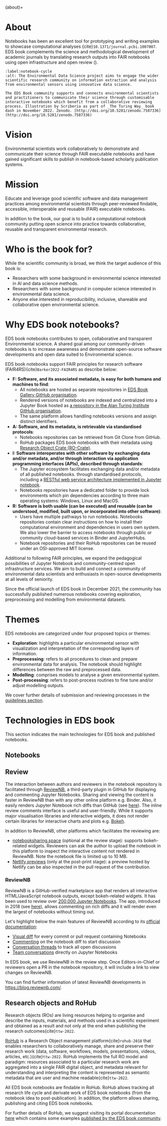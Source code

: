 (about)=

# About

Notebooks has been an excellent tool for prototyping and writing examples to showcase computational analyses {cite}`10.1371/journal.pcbi.1007007`.
EDS book complements the science and methodological development of academic journals by translating research outputs into FAIR notebooks using open infrastructure and open review ([](#notebook-cycle)).

```{figure} images/notebook-cycle.jpg
:label:notebook-cycle
:alt: The Environmental Data Science project aims to engage the wider scientific research community on information extraction and analysis from environmental sensors using innovative data science.

The EDS Book community supports and connects environmental scientists and practitioners to communicate their science through customisable interactive notebooks which benefit from a collaborative reviewing process. Illustration by Scriberia as part of _The Turing Way_ book dash in November 2022. Zenodo. [http://doi.org/10.5281/zenodo.7587336](http://doi.org/10.5281/zenodo.7587336)
```

# Vision

Environmental scientists work collaboratively to demonstrate and communicate their science through FAIR executable notebooks and have gained significant skills to publish in notebook-based scholarly publication systems.

# Mission

Educate and leverage good scientific software and data management practices among environmental scientists through peer-reviewed findable, accessible, interoperable and reusable (FAIR) executable notebooks.

In addition to the book, our goal is to build a computational notebook community putting open science into practice towards collaborative, reusable and transparent environmental research.

# Who is the book for?

While the scientific community is broad, we think the target audience of this book is:

* Researchers with some background in environmental science interested in AI and data science methods.
* Researchers with some background in computer science interested in environmental data science.  
* Anyone else interested in reproducibility, inclusive, shareable and collaborative open environmental science.

# Why EDS book notebooks?

EDS book notebooks contributes to open, collaborative and transparent Environmental science. 
A shared goal among our community-driven notebooks is to increase awareness and demonstrate open-source software developments and open data suited to Environmental science. 

EDS book notebooks support FAIR principles for research software (FAIR4RS){cite}`Barker2022-FAIR4RS` as describe below:

- **F: Software, and its associated metadata, is easy for both humans and machines to find**: 
   - All notebooks are hosted as separate repositories in [EDS Book Gallery GitHub organisation](https://github.com/eds-book-gallery). 
   - Rendered versions of notebooks are indexed and centralized into a Jupyter Book hosted as [a repository in the Alan Turing Institute GitHub organisation](https://github.com/alan-turing-institute/environmental-ds-book/). 
   - The same platform allows handling notebooks versions and assign distinct identifiers. 
- **A: Software, and its metadata, is retrievable via standardised protocols**: 
  - Notebooks repositories can be retrieved from Git Clone from GitHub.
  - RoHub packages EDS book notebooks with their metadata using [Research Object Crate (RO-Crate)](https://www.researchobject.org/ro-crate/). 
- **I: Software interoperates with other software by exchanging data and/or metadata, and/or through interaction via application programming interfaces (APIs), described through standards**: 
  - The Jupyter ecosystem facilitates exchanging data and/or metadata of all published notebooks.  through standardised protocols, including a [RESTful web service  architecture implemented in Jupyter notebook](https://github.com/jupyter/jupyter/wiki/Jupyter-Notebook-Server-API).
  - Notebooks repositories have a dedicated folder to provide lock environments which pin dependencies according to three main operating systems: Windows, Linux and MacOS. 
- **R: Software is both usable (can be executed) and reusable (can be understood, modified, built upon, or incorporated into other software)**: 
  - Users have multiple pathways to run notebooks. Notebooks repositories contain clear instructions on how to install their computational environment and dependencies in users own system. We also lower the barrier to access notebooks through public or community cloud-based services in Binder and JupyterHubs.
  - Notebook repositories and their RoHub repositories can be reused under an OSI-approved MIT license.

Additional to following FAIR principles, we expand the pedagogical possibilities of Jupyter Notebook and community-centred open infrastructure services.
We aim to build and connect a community of environmental data scientists and enthusiasts in open-source developments at all levels of seniority.

Since the official launch of EDS book in December 2021, the community has successfully published numerous notebooks covering exploration, preprocessing and modelling from environmental datasets.

# Themes
EDS notebooks are categorized under four proposed topics or themes:

* **Exploration**: highlights a particular environmental sensor with visualization and interpretation of the corresponding layers of information.
* **Preprocessing**: refers to all procedures to clean and prepare environmental data for analysis. The notebook should highlight differences between the raw and preprocessed data.
* **Modelling**: comprises models to analyse a given environmental system. 
* **Post-processing**: refers to post-process routines to fine tune and/or adjust modelling outputs.

We cover further details of submission and reviewing processes in the [guidelines section](pb-guidelines).

# Technologies in EDS book
This section indicates the main technologies for EDS book and published notebooks.

## Notebooks
## Review
The interaction between authors and reviewers in the notebook repository is facilitated through [ReviewNB](https://www.reviewnb.com/), a third-party plugin in GitHub for displaying and commenting Jupyter Notebooks. 
Sharing and viewing the content is faster in ReviewNB than with any other online platform e.g. Binder. 
Also, it easily renders Jupyter Notebook rich diffs than GitHub (see [here](https://blog.reviewnb.com/github-not-rendering-interactive-notebook-widgets/)). 
The inline review comments interface is useful and user-friendly. 
While it supports major visualisation libraries and interactive widgets, it does not render certain libraries for interactive charts and plots e.g. [Bokeh](https://github.com/bokeh/bokeh).

In addition to ReviewNB, other platforms which facilitates the reviewing are:
* [notebooksharing.space](https://notebooksharing.space/) (optional at the review stage): supports bokeh-related widgets. Reviewers can ask the author to upload the notebook in this platform to inspect the interactive content not rendered in ReviewNB. 
Note the notebook file is limited up to 10 MB.
* [Netlify previews](https://docs.netlify.com/site-deploys/deploy-previews/) (only at the post-print stage): a preview hosted by Netlify can be also inspected in the pull request of the contribution. 

### ReviewNB
ReviewNB is a GitHub-verified marketplace app that renders all interactive HTML/JavaScript notebook outputs, except bokeh-related widgets. 
It has been used to review over [200,000 Jupyter Notebooks](https://www.reviewnb.com/#repos).
The app, introduced in 2018 (see [here](https://blog.amirathi.com/2018/10/24/introducing-reviewnb-jupyter-notebook-visual-diff/#more-290)), allows commenting on rich diffs and it will render even the largest of notebooks without timing out.

Let's highlight below the main features of ReviewNB according to its [official documentation](https://docs.reviewnb.com/index.html):

- [Visual diff](https://uploads-ssl.webflow.com/5ba4ebe021cb91ae35dbf88c/5ba93ded243329a486dab26e_sl-code%2Bimage.png) for every commit or pull request containing Notebooks
- [Commenting](https://uploads-ssl.webflow.com/5ba4ebe021cb91ae35dbf88c/5c7d0095d99ee508018a9878_Screenshot%202019-03-04%20at%204.08.48%20PM.png) on the notebook diff to start discussion
- [Conversation threads](https://uploads-ssl.webflow.com/5ba4ebe021cb91ae35dbf88c/5c7eb42d7cef320c0133d1c6_threads-v2.png) to track all open discussions
- [Team conversations](https://blog.reviewnb.com/commenting-for-jupyter/) directly on Jupyter Notebooks

In EDS book, we use ReviewNB in the review step. 
Once Editors-in-Chief or reviewers open a PR in the notebook repository, it will include a link to view changes on ReviewNB.

You can find further information of latest ReviewNB developments in https://blog.reviewnb.com/.

## Research objects and RoHub
Research objects (ROs) are living resources helping to organise and describe the inputs, materials, and methods used in a scientific experiment and obtained as a result and not only at the end when publishing the research outcomes{cite}`ttw-2022`.

[RoHub](https://reliance.rohub.org/) is a Research Object management platform{cite}`rohub-2018` that enables researchers to collaboratively manage, share and preserve their research work (data, software, workflows, models, presentations, videos, articles, etc.){cite}`ttw-2022`. 
RoHub implements the full RO model and paradigm: resources associated to a particular research work are aggregated into a single FAIR digital object, and metadata relevant for understanding and interpreting the content is represented as semantic metadata that are user and machine readable{cite}`ttw-2022`.

All EDS book notebooks are findable in RoHub.
RoHub allows tracking all research life cycle and derivate work of EDS book notebooks (from the notebook idea to post-publication).
In addition, the platform allows sharing, publishing and citing EDS book notebooks.

For further details of RoHub, we suggest visiting its portal documentation [here](https://reliance-eosc.github.io/rohub-portal-documentation/docs/ROHub-navigation) which contains some examples [published by the EDS book community](https://reliance-eosc.github.io/rohub-portal-documentation/docs/ROHub-navigation/research_objects.html).